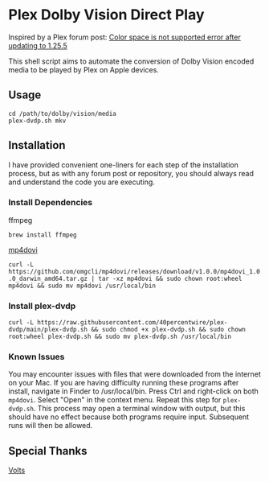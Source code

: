 # Plex Dolby Vision Direct Play

Inspired by a Plex forum post: [Color space is not supported error after updating to 1.25.5](https://forums.plex.tv/t/color-space-is-not-supported-error-after-updating-to-1-25-5/779727/86)

This shell script aims to automate the conversion of Dolby Vision encoded media to be played by Plex on Apple devices.

## Usage

```
cd /path/to/dolby/vision/media
plex-dvdp.sh mkv
```

## Installation

I have provided convenient one-liners for each step of the installation process, but as with any forum post or repository, you should always read and understand the code you are executing.

### Install Dependencies
ffmpeg

```brew install ffmpeg```

[mp4dovi](https://github.com/omgcli/mp4dovi)

```curl -L https://github.com/omgcli/mp4dovi/releases/download/v1.0.0/mp4dovi_1.0.0_darwin_amd64.tar.gz | tar -xz mp4dovi && sudo chown root:wheel mp4dovi && sudo mv mp4dovi /usr/local/bin```

### Install plex-dvdp
```curl -L https://raw.githubusercontent.com/40percentwire/plex-dvdp/main/plex-dvdp.sh && sudo chmod +x plex-dvdp.sh && sudo chown root:wheel plex-dvdp.sh && sudo mv plex-dvdp.sh /usr/local/bin```

### Known Issues
You may encounter issues with files that were downloaded from the internet on your Mac. If you are having difficulty running these programs after install, navigate in Finder to /usr/local/bin. Press Ctrl and right-click on both `mp4dovi`. Select "Open" in the context menu. Repeat this step for `plex-dvdp.sh`. This process may open a terminal window with output, but this should have no effect because both programs require input. Subsequent runs will then be allowed.

## Special Thanks
[Volts](https://forums.plex.tv/u/volts/summary)
